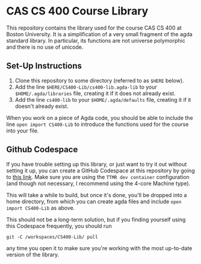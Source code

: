 # CAS CS 400 Course Library

This repository contains the library used for the course CAS CS 400 at
Boston University.  It is a simplification of a very small fragment of
the agda standard library.  In particular, its functions are not
universe polymorphic and there is no use of unicode.

## Set-Up Instructions

1. Clone this repository to some directory (referred to as `$HERE`
   below).
2. Add the line `$HERE/CS400-Lib/cs400-lib.agda-lib` to your
   `$HOME/.agda/libraries` file, creating it if it does not already
   exist.
3. Add the line `cs400-lib` to your `$HOME/.agda/defaults` file,
   creating it if it doesn't already exist.

When you work on a piece of Agda code, you should be able to include
the line `open import CS400-Lib` to introduce the functions used for
the course into your file.

## Github Codespace

If you have trouble setting up this library, or just want to try it
out without setting it up, you can create a GitHub Codespace at this
repository by going to
[this link](https://github.com/codespaces/new?hide_repo_select=true&ref=main&repo=755165974&skip_quickstart=true&machine=standardLinux32gb&devcontainer_path=.devcontainer%2Fdevcontainer.json&geo=UsEast).
Make sure you are using the `TTMR dev container` configuration (and
though not necessary, I recommend using the 4-core Machine type).

This will take a while to build, but once it's done, you'll be dropped
into a home directory, from which you can create agda files and include `open import CS400-Lib` as above.

This should not be a long-term solution, but if you finding yourself
using this Codespace frequently, you should run

```
git -C /workspaces/CS400-Lib/ pull
```

any time you open it to make sure you're working with the most
up-to-date version of the library.
